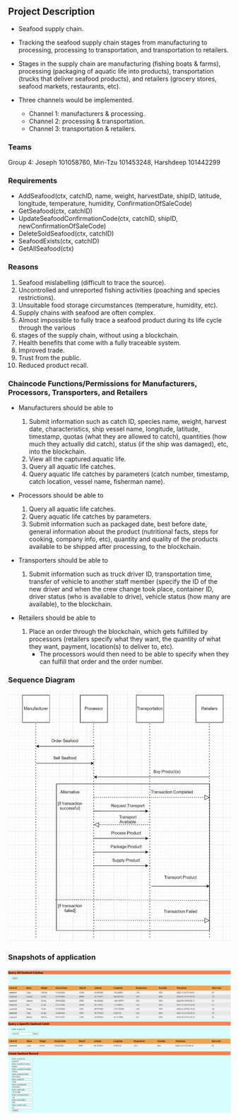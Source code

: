 ## Project Description
- Seafood supply chain.
- Tracking the seafood supply chain stages from manufacturing to processing, processing to transportation, and transportation to retailers.

- Stages in the supply chain are manufacturing (fishing boats & farms), processing (packaging of aquatic life into products), transportation (trucks that deliver seafood products), and retailers (grocery stores, seafood markets, restaurants, etc).

- Three channels would be implemented.
    - Channel 1: manufacturers & processing.
    - Channel 2: processing & transportation.
    - Channel 3: transportation & retailers.

### Teams
Group 4: Joseph 101058760, Min-Tzu 101453248, Harshdeep 101442299


### Requirements
- AddSeafood(ctx, catchID, name, weight, harvestDate, shipID, latitude, longitude, temperature, humidity, ConfirmationOfSaleCode)
- GetSeafood(ctx, catchID)
- UpdateSeafoodConfirmationCode(ctx, catchID, shipID, newConfirmationOfSaleCode)
- DeleteSoldSeafood(ctx, catchID)
- SeafoodExists(ctx, catchID)
- GetAllSeafood(ctx)


### Reasons
1. Seafood mislabelling (difficult to trace the source).
2. Uncontrolled and unreported fishing activities (poaching and species restrictions).
3. Unsuitable food storage circumstances (temperature, humidity, etc).
4. Supply chains with seafood are often complex.
5. Almost impossible to fully trace a seafood product during its life cycle through the various
6. stages of the supply chain, without using a blockchain.
7. Health benefits that come with a fully traceable system.
8. Improved trade.
9. Trust from the public.
10. Reduced product recall.

### Chaincode Functions/Permissions for Manufacturers, Processors, Transporters, and Retailers
- Manufacturers should be able to
    1) Submit information such as catch ID, species name, weight, harvest date, characteristics, ship vessel name, longitude, latitude, timestamp, quotas (what they are allowed to catch), quantities (how much they actually did catch), status (if the ship was damaged), etc, into the blockchain.
    2) View all the captured aquatic life.
    3) Query all aquatic life catches.
    4) Query aquatic life catches by parameters (catch number, timestamp, catch location, vessel name, fisherman name).

- Processors should be able to
    1) Query all aquatic life catches.  
    2) Query aquatic life catches by parameters.  
    3) Submit information such as  packaged date, best before date, general information about the product (nutritional facts, steps for cooking, company info, etc), quantity and quality of the products available to be shipped after processing,  to the blockchain.

- Transporters should be able to
    1) Submit information such as truck driver ID, transportation time, transfer of vehicle to another staff member (specify the ID of the new driver and when the crew change took place, container ID, driver status (who is available to drive), vehicle status (how many are available), to the blockchain.

- Retailers should be able to
    1) Place an order through the blockchain, which gets fulfilled by processors (retailers specify what they want, the quantity of what they want, payment, location(s) to deliver to, etc).
        - The processors would then need to be able to specify when they can fulfill that order and the order number.

### Sequence Diagram
![Alt text](img/sequence_diagram.png)



### Snapshots of application
![Alt text](img/snapshot1.png)
![Alt text](img/snapshot2.png)